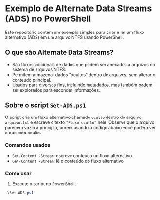 # Exemplo de Alternate Data Streams (ADS) no PowerShell

Este repositório contém um exemplo simples para criar e ler um fluxo alternativo (ADS) em um arquivo NTFS usando PowerShell.

## O que são Alternate Data Streams?

- São fluxos adicionais de dados que podem ser anexados a arquivos no sistema de arquivos NTFS.
- Permitem armazenar dados "ocultos" dentro de arquivos, sem alterar o conteúdo principal.
- Usados para diversos fins, incluindo metadados, mas também podem ser explorados para esconder informações.

## Sobre o script `Set-ADS.ps1`

O script cria um fluxo alternativo chamado `oculto` dentro do arquivo `arquivo.txt` e escreve o texto `"Fluxo oculto"` nele.
Observe que o arquivo parecera vazio a principio, porem usando o codigo abaixo você podera ver o que esta oculto.

### Comandos usados

- `Set-Content -Stream`: escreve conteúdo no fluxo alternativo.
- `Get-Content -Stream`: lê o conteúdo do fluxo alternativo.

### Como usar

1. Execute o script no PowerShell:

```powershell
.\Set-ADS.ps1

